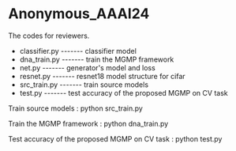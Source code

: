 # Anonymous_AAAI24

The codes for reviewers.

- classifier.py ------- classifier model
- dna_train.py -------  train the MGMP framework
- net.py -------   generator's model and loss
- resnet.py ------- resnet18 model structure for cifar
- src_train.py ------- train source models
- test.py ------- test accuracy of the proposed MGMP on CV task 

Train source models :
python src_train.py

Train the MGMP framework :
python dna_train.py

Test accuracy of the proposed MGMP on CV task  :
python test.py
